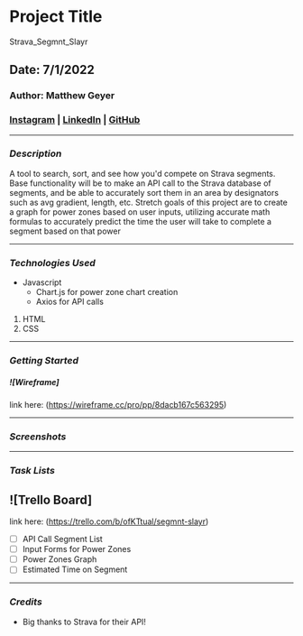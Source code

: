 # Project Title
Strava_Segmnt_Slayr
## Date: 7/1/2022
### Author: Matthew Geyer

### [Instagram](https://www.instagram.com/mattrichor/) | [LinkedIn](https://www.linkedin.com/in/matthew-geyer-174644170/) | [GitHub](https://github.com/mattrichor)

***

### ***Description***
A tool to search, sort, and see how you'd compete on Strava segments. Base functionality will be to make an API call to the Strava database of segments, and be able to accurately sort them in an area by designators such as avg gradient, length, etc. Stretch goals of this project are to create a graph for power zones based on user inputs, utilizing accurate math formulas to accurately predict the time the user will take to complete a segment based on that power 
***

### ***Technologies Used***
* Javascript
    * Chart.js for power zone chart creation
    * Axios for API calls
1. HTML
2. CSS

***
### ***Getting Started***

##### ![Wireframe]
link here: (https://wireframe.cc/pro/pp/8dacb167c563295)

***
### ***Screenshots***

***
### ***Task Lists***
## ![Trello Board]
link here: (https://trello.com/b/ofKTtual/segmnt-slayr)
- [ ] API Call Segment List 
- [ ] Input Forms for Power Zones
- [ ] Power Zones Graph
- [ ] Estimated Time on Segment

***

### ***Credits***

- Big thanks to Strava for their API! 





